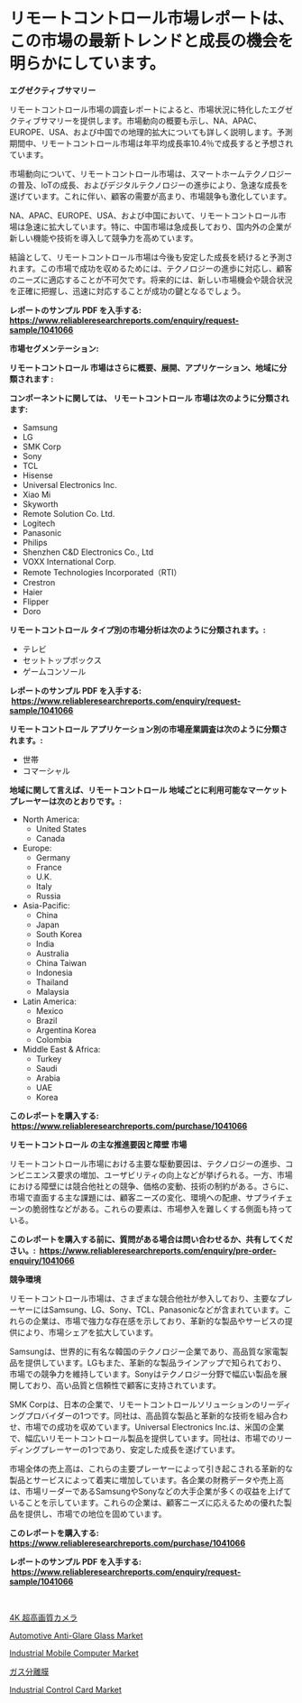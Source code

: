 <p><h1>リモートコントロール市場レポートは、この市場の最新トレンドと成長の機会を明らかにしています。</h1></p><p><strong>エグゼクティブサマリー</strong></p>
<p><p>リモートコントロール市場の調査レポートによると、市場状況に特化したエグゼクティブサマリーを提供します。市場動向の概要も示し、NA、APAC、EUROPE、USA、および中国での地理的拡大についても詳しく説明します。予測期間中、リモートコントロール市場は年平均成長率10.4％で成長すると予想されています。</p><p>市場動向について、リモートコントロール市場は、スマートホームテクノロジーの普及、IoTの成長、およびデジタルテクノロジーの進歩により、急速な成長を遂げています。これに伴い、顧客の需要が高まり、市場競争も激化しています。</p><p>NA、APAC、EUROPE、USA、および中国において、リモートコントロール市場は急速に拡大しています。特に、中国市場は急成長しており、国内外の企業が新しい機能や技術を導入して競争力を高めています。</p><p>結論として、リモートコントロール市場は今後も安定した成長を続けると予測されます。この市場で成功を収めるためには、テクノロジーの進歩に対応し、顧客のニーズに適応することが不可欠です。将来的には、新しい市場機会や競合状況を正確に把握し、迅速に対応することが成功の鍵となるでしょう。</p></p>
<p><strong>レポートのサンプル PDF を入手する: <a href="https://www.reliableresearchreports.com/enquiry/request-sample/1041066">https://www.reliableresearchreports.com/enquiry/request-sample/1041066</a></strong></p>
<p><strong>市場セグメンテーション:</strong></p>
<p><strong> リモートコントロール 市場はさらに概要、展開、アプリケーション、地域に分類されます :</strong></p>
<p><strong>コンポーネントに関しては、 リモートコントロール 市場は次のように分類されます: &nbsp;</strong></p>
<p><ul><li>Samsung</li><li>LG</li><li>SMK Corp</li><li>Sony</li><li>TCL</li><li>Hisense</li><li>Universal Electronics Inc.</li><li>Xiao Mi</li><li>Skyworth</li><li>Remote Solution Co. Ltd.</li><li>Logitech</li><li>Panasonic</li><li>Philips</li><li>Shenzhen C&D Electronics Co., Ltd</li><li>VOXX International Corp.</li><li>Remote Technologies Incorporated（RTI）</li><li>Crestron</li><li>Haier</li><li>Flipper</li><li>Doro</li></ul></p>
<p><strong> リモートコントロール タイプ別の市場分析は次のように分類されます。:</strong></p>
<p><ul><li>テレビ</li><li>セットトップボックス</li><li>ゲームコンソール</li></ul></p>
<p><strong>レポートのサンプル PDF を入手する: &nbsp;<a href="https://www.reliableresearchreports.com/enquiry/request-sample/1041066">https://www.reliableresearchreports.com/enquiry/request-sample/1041066</a></strong></p>
<p><strong> リモートコントロール アプリケーション別の市場産業調査は次のように分類されます。:</strong></p>
<p><ul><li>世帯</li><li>コマーシャル</li></ul></p>
<p><strong>地域に関して言えば、リモートコントロール 地域ごとに利用可能なマーケットプレーヤーは次のとおりです。:</strong></p>
<p><ul>
    <li>
        North America:
        <ul>
            <li>United States</li>
            <li>Canada</li>
        </ul>
    </li>
    <li>
        Europe:
        <ul>
            <li>Germany</li>
            <li>France</li>
            <li>U.K.</li>
            <li>Italy</li>
            <li>Russia</li>
        </ul>
    </li>
    <li>
        Asia-Pacific:
        <ul>
            <li>China</li>
            <li>Japan</li>
            <li>South Korea</li>
            <li>India</li>
            <li>Australia</li>
            <li>China Taiwan</li>
            <li>Indonesia</li>
            <li>Thailand</li>
            <li>Malaysia</li>
        </ul>
    </li>
    <li>
        Latin America:
        <ul>
            <li>Mexico</li>
            <li>Brazil</li>
            <li>Argentina Korea</li>
            <li>Colombia</li>
        </ul>
    </li>
    <li>
        Middle East & Africa:
        <ul>
            <li>Turkey</li>
            <li>Saudi</li>
            <li>Arabia</li>
            <li>UAE</li>
            <li>Korea</li>
        </ul>
    </li>
    </ul></p>
<p><strong>このレポートを購入する: &nbsp;<a href="https://www.reliableresearchreports.com/purchase/1041066">https://www.reliableresearchreports.com/purchase/1041066</a></strong></p>
<p><strong>リモートコントロール の主な推進要因と障壁 市場</strong></p>
<p><p>リモートコントロール市場における主要な駆動要因は、テクノロジーの進歩、コンビニエンス要求の増加、ユーザビリティの向上などが挙げられる。一方、市場における障壁には競合他社との競争、価格の変動、技術の制約がある。さらに、市場で直面する主な課題には、顧客ニーズの変化、環境への配慮、サプライチェーンの脆弱性などがある。これらの要素は、市場参入を難しくする側面も持っている。</p></p>
<p><strong>このレポートを購入する前に、質問がある場合は問い合わせるか、共有してください。:&nbsp; <a href="https://www.reliableresearchreports.com/enquiry/pre-order-enquiry/1041066">https://www.reliableresearchreports.com/enquiry/pre-order-enquiry/1041066</a></strong></p>
<p><strong>競争環境</strong></p>
<p><p>リモートコントロール市場は、さまざまな競合他社が参入しており、主要なプレーヤーにはSamsung、LG、Sony、TCL、Panasonicなどが含まれています。これらの企業は、市場で強力な存在感を示しており、革新的な製品やサービスの提供により、市場シェアを拡大しています。</p><p>Samsungは、世界的に有名な韓国のテクノロジー企業であり、高品質な家電製品を提供しています。LGもまた、革新的な製品ラインアップで知られており、市場での競争力を維持しています。Sonyはテクノロジー分野で幅広い製品を展開しており、高い品質と信頼性で顧客に支持されています。</p><p>SMK Corpは、日本の企業で、リモートコントロールソリューションのリーディングプロバイダーの1つです。同社は、高品質な製品と革新的な技術を組み合わせ、市場での成功を収めています。Universal Electronics Inc.は、米国の企業で、幅広いリモートコントロール製品を提供しています。同社は、市場でのリーディングプレーヤーの1つであり、安定した成長を遂げています。</p><p>市場全体の売上高は、これらの主要プレーヤーによって引き起こされる革新的な製品とサービスによって着実に増加しています。各企業の財務データや売上高は、市場リーダーであるSamsungやSonyなどの大手企業が多くの収益を上げていることを示しています。これらの企業は、顧客ニーズに応えるための優れた製品を提供し、市場での地位を固めています。</p></p>
<p><strong>このレポートを購入する: &nbsp; <a href="https://www.reliableresearchreports.com/purchase/1041066">https://www.reliableresearchreports.com/purchase/1041066</a></strong></p>
<p><strong>レポートのサンプル PDF を入手する: &nbsp;<a href="https://www.reliableresearchreports.com/enquiry/request-sample/1041066">https://www.reliableresearchreports.com/enquiry/request-sample/1041066</a></strong><strong></strong></p>
<p>&nbsp;</p>
<p><p><a href="https://medium.com/@novastamm2023/4k-uhd-%E3%82%AB%E3%83%A1%E3%83%A9%E5%B8%82%E5%A0%B4%E3%81%AE%E3%82%B5%E3%82%A4%E3%82%BA%E3%81%AF-%E3%82%B0%E3%83%AD%E3%83%BC%E3%83%90%E3%83%AB%E7%94%A3%E6%A5%AD%E3%81%A7%E6%9C%80%E9%81%A9%E3%81%AA%E3%83%9E%E3%83%BC%E3%82%B1%E3%83%86%E3%82%A3%E3%83%B3%E3%82%B0%E3%83%81%E3%83%A3%E3%83%8D%E3%83%AB%E3%82%92%E6%98%8E%E3%82%89%E3%81%8B%E3%81%AB%E3%81%97%E3%81%BE%E3%81%99-6b4f855121ab">4K 超高画質カメラ</a></p><p><a href="https://issuu.com/reportprime-2/docs/automotive-anti-glare-glass-market-size-2030.pptx">Automotive Anti-Glare Glass Market</a></p><p><a href="https://github.com/kufem1/Market-Research-Report-List-2/blob/main/industrial-mobile-computer-market.md">Industrial Mobile Computer Market</a></p><p><a href="https://github.com/CloydAbbott2023/Market-Research-Report-List-1/blob/main/618105215784.md">ガス分離膜</a></p><p><a href="https://github.com/kosella/Market-Research-Report-List-2/blob/main/industrial-control-card-market.md">Industrial Control Card Market</a></p></p>